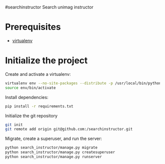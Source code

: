 
#searchinstructor
Search unimag instructor

# Prerequisites 
- [virtualenv](https://virtualenv.pypa.io/en/latest/)

# Initialize the project
Create and activate a virtualenv:

```bash
virtualenv env --no-site-packages --distribute -p /usr/local/bin/python3
source env/bin/activate
```
Install dependencies:

```bash
pip install -r requirements.txt
```

Initialize the git repository

```bash
git init
git remote add origin git@github.com:/searchinstructor.git
```

Migrate, create a superuser, and run the server:

```bash
python search_instructor/manage.py migrate
python search_instructor/manage.py createsuperuser
python search_instructor/manage.py runserver
```

